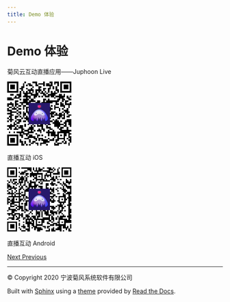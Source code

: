 ```yaml
---
title: Demo 体验
---
```

# Demo 体验

菊风云互动直播应用——Juphoon Live

[![../../\_images/live\_iOS.png](../../_images/live_iOS.png)](../../_images/live_iOS.png)

直播互动 iOS

[![../../\_images/live\_Android.png](../../_images/live_Android.png)](../../_images/live_Android.png)

直播互动 Android









[Next
](02_download/index.html "语音互动直播")
[
Previous](00_overview.html "产品概述")



-----



© Copyright 2020 宁波菊风系统软件有限公司



Built with [Sphinx](http://sphinx-doc.org/) using a
[theme](https://github.com/rtfd/sphinx_rtd_theme) provided by [Read the
Docs](https://readthedocs.org).








